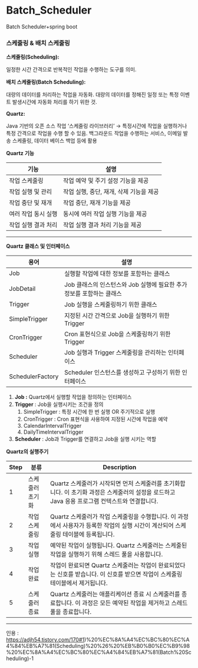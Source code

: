 # Batch_Scheduler
Batch Scheduler+spring boot

### 스케줄링 & 배치 스케줄링

**스케줄링(Scheduling):**

일정한 시간 간격으로 반복적인 작업을 수행하는 도구를 의미.
    

**배치 스케줄링(Batch Scheduling):** 

대량의 데이터를 처리하는 작업을 자동화. 대량의 데이터를 정해진 일정 또는 특정 이벤트 발생시간에 자동화 처리를 하기 위한 것.
    

**Quartz:**

Java 기반의 오픈 소스 작업 ‘스케줄링 라이브러리’  → 특정시간에 작업을 실행하거나 특정 간격으로 작업을 수행 할 수 있음.
백그라운드 작업을 수행하는 서비스, 이메일 발송 스케줄링, 데이터 베이스 백업 등에 활용

**Quartz 기능**

| 기능               | 설명 |
|-------------|----------|
| 작업 스케줄링       | 작업 예약 및 주기 설정 기능을 제공  |
| 작업 실행 및 관리   | 작업 실행, 중단, 재개, 삭제 기능을 제공  |
| 작업 중단 및 재개   | 작업 중단, 재개 기능을 제공 |
| 여러 작업 동시 실행 | 동시에 여러 작업 실행 기능을 제공 |
| 작업 실행 결과 처리 | 작업 실행 결과 처리 기능을 제공 |

---

**Quartz 클래스 및 인터페이스**

| 용어              | 설명 |
|-------------|----------|
| Job               | 실행할 작업에 대한 정보를 포함하는 클래스 |
| JobDetail         | Job 클래스의 인스턴스와 Job 실행에 필요한 추가 정보를 포함하는 클래스 |
| Trigger           | Job 실행을 스케줄링하기 위한 클래스 |
| SimpleTrigger     | 지정된 시간 간격으로 Job을 실행하기 위한 Trigger |
| CronTrigger       | Cron 표현식으로 Job을 스케줄링하기 위한 Trigger |
| Scheduler         | Job 실행과 Trigger 스케줄링을 관리하는 인터페이스 |
| SchedulerFactory  | Scheduler 인스턴스를 생성하고 구성하기 위한 인터페이스 |
1. **Job :** Quartz에서 실행할 작업을 정의하는 인터페이스
2. **Trigger** : Job을 실행시키는 조건을 정의
    1. SimpleTrigger : 특정 시간에 한 번 실행 OR 주기적으로 실행
    2. CronTrigger : Cron 표현식을 사용하여 지정된 시간에 작업을 예약
    3. CalendarIntervalTrigger
    4. DailyTimeIntervalTrigger
3. **Scheduler** : Job과 Trigger를 연결하고 Job을 실행 시키는 역할

**Quartz의 실행주기**

| Step | 분류 | Description |
|------|----------------|-------------|
| 1    | 스케줄러 초기화  | Quartz 스케줄러가 시작되면 먼저 스케줄러를 초기화합니다. 이 초기화 과정은 스케줄러의 설정을 로드하고 Java 응용 프로그램 컨텍스트와 연결합니다. |
| 2    | 작업 스케줄링 | Quartz 스케줄러가 작업 스케줄링을 수행합니다. 이 과정에서 사용자가 등록한 작업의 실행 시간이 계산되어 스케줄링 테이블에 등록됩니다. |
| 3    | 작업 실행        | 예약된 작업이 실행됩니다. Quartz 스케줄러는 스케줄된 작업을 실행하기 위해 스레드 풀을 사용합니다. |
| 4    | 작업 완료       | 작업이 완료되면 Quartz 스케줄러는 작업이 완료되었다는 신호를 받습니다. 이 신호를 받으면 작업이 스케줄링 테이블에서 제거됩니다. |
| 5    | 스케줄러 종료   | Quartz 스케줄러는 애플리케이션 종료 시 스케줄러를 종료합니다. 이 과정은 모든 예약된 작업을 제거하고 스레드 풀을 종료합니다. |
---------------------------------------------------------------------------------------------------------------------------------------------------------------------------------------------



인용 : https://adjh54.tistory.com/170#1)%20%EC%8A%A4%EC%BC%80%EC%A4%84%EB%A7%81(Scheduling)%20%26%20%EB%B0%B0%EC%B9%98%20%EC%8A%A4%EC%BC%80%EC%A4%84%EB%A7%81(Batch%20Scheduling)-1
